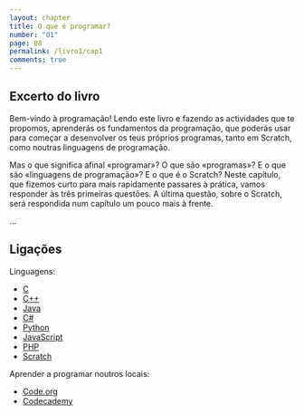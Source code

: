 ```yaml
---
layout: chapter
title: O que é programar?
number: "01"
page: 08
permalink: /livro1/cap1
comments: true
---
```

## Excerto do livro

Bem-vindo à programação! Lendo este livro e fazendo as actividades que te propomos, aprenderás os fundamentos da programação, que poderás usar para começar a desenvolver os teus próprios programas, tanto em Scratch, como noutras linguagens de programação.

Mas o que significa afinal «programar»? O que são «programas»? E o que são «linguagens de programação»? E o que é o Scratch? Neste capítulo, que fizemos curto para mais rapidamente passares à prática, vamos responder às três primeiras questões. A última questão, sobre o Scratch, será respondida num capítulo um pouco mais à frente.

…

## Ligações

Linguagens:
* [C](http://bit.ly/linguagem-c)
* [C++](http://www.stroustrup.com/C++.html)
* [Java](https://www.oracle.com/java/)
* [C#](http://bit.ly/linguagem-csharp)
* [Python](https://www.python.org/)
* [JavaScript](http://bit.ly/linguagem-javascript)
* [PHP](https://secure.php.net/)
* [Scratch](https://scratch.mit.edu/)

Aprender a programar noutros locais:
* [Code.org](http://code.org/)
* [Codecademy](https://codecademy.com/)